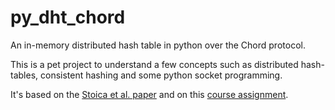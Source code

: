 py_dht_chord
============

An in-memory distributed hash table in python over the Chord protocol.

This is a pet project to understand a few concepts such as distributed hash-tables, consistent hashing and some python socket programming.

It's based on the [Stoica et al. paper](http://ieeexplore.ieee.org/xpl/login.jsp?tp=&arnumber=1180543&url=http%3A%2F%2Fieeexplore.ieee.org%2Fxpls%2Fabs_all.jsp%3Farnumber%3D1180543) and on this [course assignment](https://seattle.poly.edu/wiki/EducationalAssignments/Chord).
